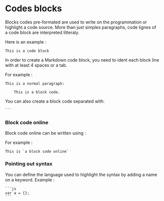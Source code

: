 # Codes blocks

Blocks codes pre-formated are used to write on the programmation or highlight a code source. More than just simples paragraphs, code lignes of a code block are interpreted litteraly.

Here is an example :

```
This is a code block
```

In order to create a Markdown code block, you need to ident each block line with at least 4 spaces or a tab.

For example :

```
This is a normal paragraph:

    This is a block code. 
```

You can also create a block code separated with:

    ```

### Block code online

Block code online can be written using :

For example :

    This is `a block code online`

### Pointing out syntax 

You can define the language used to highlight the syntax by adding a name on a keyword. Example : 

    ```js
    var a = {};
    ```
